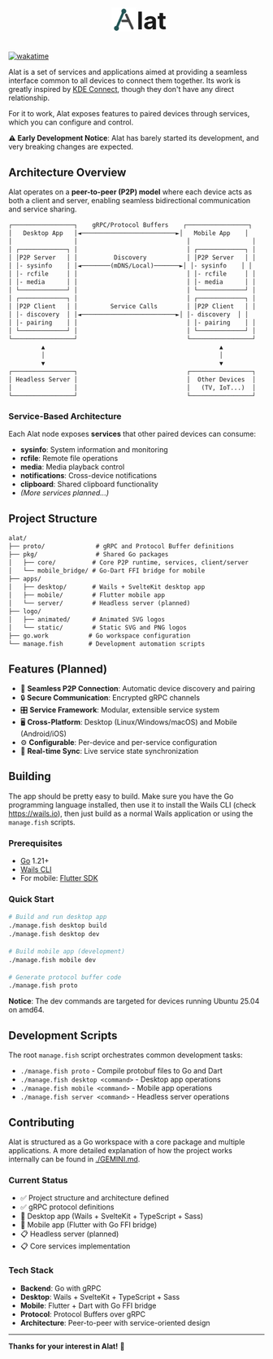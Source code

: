 <h1 style="text-align: center; font-size: xxx-large;">
  <img src="./logo/animated/logo.svg" alt="Animated logo" style="display: inline;height: 1em;position: relative;top: 5px; right: -10px;" />
  lat
</h1>

[![wakatime](https://wakatime.com/badge/github/ken-morel/alat.svg)](https://wakatime.com/badge/github/ken-morel/alat)


Alat is a set of services and applications aimed at providing a seamless interface common to all devices to connect them together. Its work is greatly inspired by [KDE Connect](https://kdeconnect.kde.org/), though they don't have any direct relationship.

For it to work, Alat exposes features to paired devices through services, which you can configure and control.

**⚠️ Early Development Notice**: Alat has barely started its development, and very breaking changes are expected.

## Architecture Overview

Alat operates on a **peer-to-peer (P2P) model** where each device acts as both a client and server, enabling seamless bidirectional communication and service sharing.

```
┌─────────────────┐    gRPC/Protocol Buffers    ┌─────────────────┐
│   Desktop App   │◄──────────────────────────►│   Mobile App    │
│                 │                              │                 │
│ ┌─────────────┐ │                              │ ┌─────────────┐ │
│ │P2P Server   │ │          Discovery           │ │P2P Server   │ │
│ │- sysinfo    │ │◄────────(mDNS/Local)───────►│ │- sysinfo    │ │
│ │- rcfile     │ │                              │ │- rcfile     │ │
│ │- media      │ │                              │ │- media      │ │
│ └─────────────┘ │                              │ └─────────────┘ │
│ ┌─────────────┐ │                              │ ┌─────────────┐ │
│ │P2P Client   │ │         Service Calls        │ │P2P Client   │ │
│ │- discovery  │ │◄──────────────────────────►│ │- discovery  │ │
│ │- pairing    │ │                              │ │- pairing    │ │
│ └─────────────┘ │                              │ └─────────────┘ │
└─────────────────┘                              └─────────────────┘
         ▲                                                ▲
         │                                                │
         ▼                                                ▼
┌─────────────────┐                              ┌─────────────────┐
│ Headless Server │                              │  Other Devices  │
│                 │                              │   (TV, IoT...)  │
└─────────────────┘                              └─────────────────┘
```

### Service-Based Architecture

Each Alat node exposes **services** that other paired devices can consume:

- **sysinfo**: System information and monitoring
- **rcfile**: Remote file operations
- **media**: Media playback control
- **notifications**: Cross-device notifications
- **clipboard**: Shared clipboard functionality
- _(More services planned...)_

## Project Structure

```
alat/
├── proto/              # gRPC and Protocol Buffer definitions
├── pkg/                # Shared Go packages
│   ├── core/          # Core P2P runtime, services, client/server
│   └── mobile_bridge/ # Go-Dart FFI bridge for mobile
├── apps/
│   ├── desktop/       # Wails + SvelteKit desktop app
│   ├── mobile/        # Flutter mobile app
│   └── server/        # Headless server (planned)
├── logo/
│   ├── animated/      # Animated SVG logos
│   └── static/        # Static SVG and PNG logos
├── go.work           # Go workspace configuration
└── manage.fish       # Development automation scripts
```

## Features (Planned)

- 🔗 **Seamless P2P Connection**: Automatic device discovery and pairing
- 🔒 **Secure Communication**: Encrypted gRPC channels
- 🎛️ **Service Framework**: Modular, extensible service system
- 🖥️ **Cross-Platform**: Desktop (Linux/Windows/macOS) and Mobile (Android/iOS)
- ⚙️ **Configurable**: Per-device and per-service configuration
- 🔄 **Real-time Sync**: Live service state synchronization

## Building

The app should be pretty easy to build. Make sure you have the Go programming language installed, then use it to install the Wails CLI (check https://wails.io), then just build as a normal Wails application or using the `manage.fish` scripts.

### Prerequisites

- [Go](https://golang.org/) 1.21+
- [Wails CLI](https://wails.io/docs/gettingstarted/installation)
- For mobile: [Flutter SDK](https://flutter.dev/docs/get-started/install)

### Quick Start

```bash
# Build and run desktop app
./manage.fish desktop build
./manage.fish desktop dev

# Build mobile app (development)
./manage.fish mobile dev

# Generate protocol buffer code
./manage.fish proto
```

**Notice**: The dev commands are targeted for devices running Ubuntu 25.04 on amd64.

## Development Scripts

The root `manage.fish` script orchestrates common development tasks:

- `./manage.fish proto` - Compile protobuf files to Go and Dart
- `./manage.fish desktop <command>` - Desktop app operations
- `./manage.fish mobile <command>` - Mobile app operations  
- `./manage.fish server <command>` - Headless server operations

## Contributing

Alat is structured as a Go workspace with a core package and multiple applications. A more detailed explanation of how the project works internally can be found in [./GEMINI.md](./GEMINI.md).

### Current Status

- ✅ Project structure and architecture defined
- ✅ gRPC protocol definitions
- 🚧 Desktop app (Wails + SvelteKit + TypeScript + Sass)
- 🚧 Mobile app (Flutter with Go FFI bridge)
- 📋 Headless server (planned)
- 📋 Core services implementation

### Tech Stack

- **Backend**: Go with gRPC
- **Desktop**: Wails + SvelteKit + TypeScript + Sass
- **Mobile**: Flutter + Dart with Go FFI bridge
- **Protocol**: Protocol Buffers over gRPC
- **Architecture**: Peer-to-peer with service-oriented design

---

**Thanks for your interest in Alat!** 🚀
